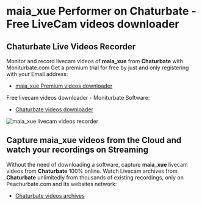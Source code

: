 # maia_xue Performer on Chaturbate - Free LiveCam videos downloader

## Chaturbate Live Videos Recorder

Monitor and record livecam videos of **maia_xue** from **Chaturbate** with Moniturbate.com
Get a premium trial for free by just and only registering with your Email address:
* [maia_xue Premium videos downloader](https://moniturbate.com/request-demo-licence-key.html)

Free livecam videos downloader - Moniturbate Software:
* [Chaturbate videos downloader](https://moniturbate.com/moniturbate-download-software.html)

![maia_xue livecam videos recorder](https://peachurnet.com/templates/moniturbate-software.png)


## Capture maia_xue videos from the Cloud and watch your recordings on Streaming

Without the need of downloading a software, capture **maia_xue** livecam videos from **Chaturbate** 100% online.
Watch Livecam archives from **Chaturbate** unlimitedly from thousands of existing recordings, only on Peachurbate.com and its websites network:
* [Chaturbate videos archives](https://peachurnet.com/)